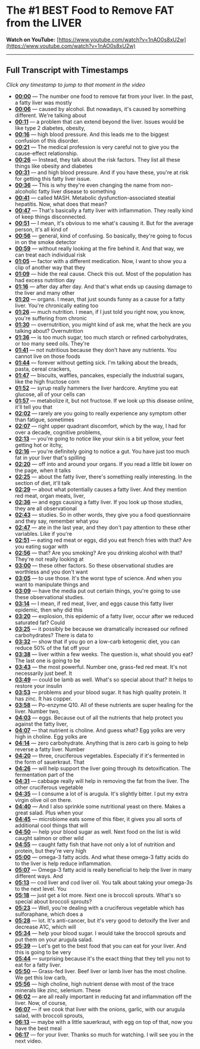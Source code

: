 # The #1 BEST Food to Remove FAT from the LIVER

**Watch on YouTube:** [https://www.youtube.com/watch?v=1nAO0s8xU2w](https://www.youtube.com/watch?v=1nAO0s8xU2w)

---

## Full Transcript with Timestamps

*Click any timestamp to jump to that moment in the video*

- **[00:00](https://www.youtube.com/watch?v=1nAO0s8xU2w&t=0s)** — The number one food to remove fat from your liver. In the past, a fatty liver was mostly
- **[00:06](https://www.youtube.com/watch?v=1nAO0s8xU2w&t=6s)** — caused by alcohol. But nowadays, it's caused by something different. We're talking about
- **[00:11](https://www.youtube.com/watch?v=1nAO0s8xU2w&t=11s)** — a problem that can extend beyond the liver. Issues would be like type 2 diabetes, obesity,
- **[00:16](https://www.youtube.com/watch?v=1nAO0s8xU2w&t=16s)** — high blood pressure. And this leads me to the biggest confusion of this disorder.
- **[00:21](https://www.youtube.com/watch?v=1nAO0s8xU2w&t=21s)** — The medical profession is very careful not to give you the cause-effect relationship.
- **[00:26](https://www.youtube.com/watch?v=1nAO0s8xU2w&t=26s)** — Instead, they talk about the risk factors. They list all these things like obesity and diabetes
- **[00:31](https://www.youtube.com/watch?v=1nAO0s8xU2w&t=31s)** — and high blood pressure. And if you have these, you're at risk for getting this fatty liver issue.
- **[00:36](https://www.youtube.com/watch?v=1nAO0s8xU2w&t=36s)** — This is why they're even changing the name from non-alcoholic fatty liver disease to something
- **[00:41](https://www.youtube.com/watch?v=1nAO0s8xU2w&t=41s)** — called MASH. Metabolic dysfunction-associated steatial hepatitis. Now, what does that mean?
- **[00:47](https://www.youtube.com/watch?v=1nAO0s8xU2w&t=47s)** — That's basically a fatty liver with inflammation. They really kind of keep things disconnected.
- **[00:51](https://www.youtube.com/watch?v=1nAO0s8xU2w&t=51s)** — I mean, it's obvious to me what's causing it. But for the average person, it's all kind of
- **[00:56](https://www.youtube.com/watch?v=1nAO0s8xU2w&t=56s)** — general, kind of confusing. So basically, they're going to focus in on the smoke detector
- **[00:59](https://www.youtube.com/watch?v=1nAO0s8xU2w&t=59s)** — without really looking at the fire behind it. And that way, we can treat each individual risk
- **[01:05](https://www.youtube.com/watch?v=1nAO0s8xU2w&t=65s)** — factor with a different medication. Now, I want to show you a clip of another way that they
- **[01:09](https://www.youtube.com/watch?v=1nAO0s8xU2w&t=69s)** — hide the real cause. Check this out. Most of the population has had excess nutrition day
- **[01:16](https://www.youtube.com/watch?v=1nAO0s8xU2w&t=76s)** — after day after day. And that's what ends up causing damage to the liver and many other
- **[01:20](https://www.youtube.com/watch?v=1nAO0s8xU2w&t=80s)** — organs. I mean, that just sounds funny as a cause for a fatty liver. You're chronically eating too
- **[01:26](https://www.youtube.com/watch?v=1nAO0s8xU2w&t=86s)** — much nutrition. I mean, if I just told you right now, you know, you're suffering from chronic
- **[01:30](https://www.youtube.com/watch?v=1nAO0s8xU2w&t=90s)** — overnutrition, you might kind of ask me, what the heck are you talking about? Overnutrition
- **[01:36](https://www.youtube.com/watch?v=1nAO0s8xU2w&t=96s)** — is too much sugar, too much starch or refined carbohydrates, or too many seed oils. They're
- **[01:41](https://www.youtube.com/watch?v=1nAO0s8xU2w&t=101s)** — not nutritious because they don't have any nutrients. You cannot live on those foods
- **[01:44](https://www.youtube.com/watch?v=1nAO0s8xU2w&t=104s)** — forever without getting sick. I'm talking about the breads, pasta, cereal crackers,
- **[01:47](https://www.youtube.com/watch?v=1nAO0s8xU2w&t=107s)** — biscuits, waffles, pancakes, especially the industrial sugars, like the high fructose corn
- **[01:52](https://www.youtube.com/watch?v=1nAO0s8xU2w&t=112s)** — syrup really hammers the liver hardcore. Anytime you eat glucose, all of your cells can
- **[01:57](https://www.youtube.com/watch?v=1nAO0s8xU2w&t=117s)** — metabolize it, but not fructose. If we look up this disease online, it'll tell you that
- **[02:02](https://www.youtube.com/watch?v=1nAO0s8xU2w&t=122s)** — rarely are you going to really experience any symptom other than fatigue, sometimes
- **[02:07](https://www.youtube.com/watch?v=1nAO0s8xU2w&t=127s)** — right upper quadrant discomfort, which by the way, I had for over a decade, cognitive problems,
- **[02:13](https://www.youtube.com/watch?v=1nAO0s8xU2w&t=133s)** — you're going to notice like your skin is a bit yellow, your feet getting hot or itchy,
- **[02:16](https://www.youtube.com/watch?v=1nAO0s8xU2w&t=136s)** — you're definitely going to notice a gut. You have just too much fat in your liver that's spilling
- **[02:20](https://www.youtube.com/watch?v=1nAO0s8xU2w&t=140s)** — off into and around your organs. If you read a little bit lower on the page, when it talks
- **[02:25](https://www.youtube.com/watch?v=1nAO0s8xU2w&t=145s)** — about the fatty liver, there's something really interesting. In the section of diet, it'll talk
- **[02:29](https://www.youtube.com/watch?v=1nAO0s8xU2w&t=149s)** — about what potentially causes a fatty liver. And they mention red meat, organ meats, liver,
- **[02:36](https://www.youtube.com/watch?v=1nAO0s8xU2w&t=156s)** — and eggs causing a fatty liver. If you look up those studies, they are all observational
- **[02:43](https://www.youtube.com/watch?v=1nAO0s8xU2w&t=163s)** — studies. So in other words, they give you a food questionnaire and they say, remember what you
- **[02:47](https://www.youtube.com/watch?v=1nAO0s8xU2w&t=167s)** — ate in the last year, and they don't pay attention to these other variables. Like if you're
- **[02:51](https://www.youtube.com/watch?v=1nAO0s8xU2w&t=171s)** — eating red meat or eggs, did you eat french fries with that? Are you eating sugar with
- **[02:56](https://www.youtube.com/watch?v=1nAO0s8xU2w&t=176s)** — that? Are you smoking? Are you drinking alcohol with that? They're not really looking at
- **[03:00](https://www.youtube.com/watch?v=1nAO0s8xU2w&t=180s)** — these other factors. So these observational studies are worthless and you don't want
- **[03:05](https://www.youtube.com/watch?v=1nAO0s8xU2w&t=185s)** — to use those. It's the worst type of science. And when you want to manipulate things and
- **[03:09](https://www.youtube.com/watch?v=1nAO0s8xU2w&t=189s)** — have the media put out certain things, you're going to use these observational studies.
- **[03:14](https://www.youtube.com/watch?v=1nAO0s8xU2w&t=194s)** — I mean, if red meat, liver, and eggs cause this fatty liver epidemic, then why did this
- **[03:20](https://www.youtube.com/watch?v=1nAO0s8xU2w&t=200s)** — explosion, this epidemic of a fatty liver, occur after we reduced saturated fat? Could
- **[03:25](https://www.youtube.com/watch?v=1nAO0s8xU2w&t=205s)** — it possibly be because we dramatically increased our refined carbohydrates? There is data to
- **[03:32](https://www.youtube.com/watch?v=1nAO0s8xU2w&t=212s)** — show that if you go on a low-carb ketogenic diet, you can reduce 50% of the fat off your
- **[03:38](https://www.youtube.com/watch?v=1nAO0s8xU2w&t=218s)** — liver within a few weeks. The question is, what should you eat? The last one is going to be
- **[03:43](https://www.youtube.com/watch?v=1nAO0s8xU2w&t=223s)** — the most powerful. Number one, grass-fed red meat. It's not necessarily just beef. It
- **[03:49](https://www.youtube.com/watch?v=1nAO0s8xU2w&t=229s)** — could be lamb as well. What's so special about that? It helps to restore your insulin
- **[03:53](https://www.youtube.com/watch?v=1nAO0s8xU2w&t=233s)** — problems and your blood sugar. It has high quality protein. It has zinc. It has copper.
- **[03:58](https://www.youtube.com/watch?v=1nAO0s8xU2w&t=238s)** — Po-enzyme Q10. All of these nutrients are super healing for the liver. Number two,
- **[04:03](https://www.youtube.com/watch?v=1nAO0s8xU2w&t=243s)** — eggs. Because out of all the nutrients that help protect you against the fatty liver,
- **[04:07](https://www.youtube.com/watch?v=1nAO0s8xU2w&t=247s)** — that nutrient is choline. And guess what? Egg yolks are very high in choline. Egg yolks are
- **[04:14](https://www.youtube.com/watch?v=1nAO0s8xU2w&t=254s)** — zero carbohydrate. Anything that is zero carb is going to help reverse a fatty liver. Number
- **[04:20](https://www.youtube.com/watch?v=1nAO0s8xU2w&t=260s)** — three, cruciferous vegetables. Especially if it's fermented in the form of sauerkraut. That
- **[04:26](https://www.youtube.com/watch?v=1nAO0s8xU2w&t=266s)** — will help support the liver going through its detoxification. The fermentation part of the
- **[04:31](https://www.youtube.com/watch?v=1nAO0s8xU2w&t=271s)** — cabbage really will help in removing the fat from the liver. The other cruciferous vegetable
- **[04:35](https://www.youtube.com/watch?v=1nAO0s8xU2w&t=275s)** — I consume a lot of is arugula. It's slightly bitter. I put my extra virgin olive oil on there.
- **[04:40](https://www.youtube.com/watch?v=1nAO0s8xU2w&t=280s)** — And I also sprinkle some nutritional yeast on there. Makes a great salad. Plus when your
- **[04:45](https://www.youtube.com/watch?v=1nAO0s8xU2w&t=285s)** — microbiome eats some of this fiber, it gives you all sorts of additional cool things that will
- **[04:50](https://www.youtube.com/watch?v=1nAO0s8xU2w&t=290s)** — help your blood sugar as well. Next food on the list is wild caught salmon or other wild
- **[04:55](https://www.youtube.com/watch?v=1nAO0s8xU2w&t=295s)** — caught fatty fish that have not only a lot of nutrition and protein, but they're very high
- **[05:00](https://www.youtube.com/watch?v=1nAO0s8xU2w&t=300s)** — omega-3 fatty acids. And what these omega-3 fatty acids do to the liver is help reduce inflammation.
- **[05:07](https://www.youtube.com/watch?v=1nAO0s8xU2w&t=307s)** — Omega-3 fatty acid is really beneficial to help the liver in many different ways. And
- **[05:13](https://www.youtube.com/watch?v=1nAO0s8xU2w&t=313s)** — cod liver and cod liver oil. You talk about taking your omega-3s to the next level. You
- **[05:18](https://www.youtube.com/watch?v=1nAO0s8xU2w&t=318s)** — just get a lot more. Next one is broccoli sprouts. What's so special about broccoli sprouts?
- **[05:23](https://www.youtube.com/watch?v=1nAO0s8xU2w&t=323s)** — Well, you're dealing with a cruciferous vegetable which has sulforaphane, which does a
- **[05:28](https://www.youtube.com/watch?v=1nAO0s8xU2w&t=328s)** — lot. It's anti-cancer, but it's very good to detoxify the liver and decrease A1C, which will
- **[05:34](https://www.youtube.com/watch?v=1nAO0s8xU2w&t=334s)** — help your blood sugar. I would take the broccoli sprouts and put them on your arugula salad.
- **[05:39](https://www.youtube.com/watch?v=1nAO0s8xU2w&t=339s)** — Let's get to the best food that you can eat for your liver. And this is going to be very
- **[05:44](https://www.youtube.com/watch?v=1nAO0s8xU2w&t=344s)** — surprising because it's the exact thing that they tell you not to eat for a fatty liver.
- **[05:50](https://www.youtube.com/watch?v=1nAO0s8xU2w&t=350s)** — Grass-fed liver. Beef liver or lamb liver has the most choline. We get this low carb,
- **[05:56](https://www.youtube.com/watch?v=1nAO0s8xU2w&t=356s)** — high choline, high nutrient dense with most of the trace minerals like zinc, selenium. These
- **[06:02](https://www.youtube.com/watch?v=1nAO0s8xU2w&t=362s)** — are all really important in reducing fat and inflammation off the liver. Now, of course,
- **[06:07](https://www.youtube.com/watch?v=1nAO0s8xU2w&t=367s)** — if we cook that liver with the onions, garlic, with our arugula salad, with broccoli sprouts,
- **[06:13](https://www.youtube.com/watch?v=1nAO0s8xU2w&t=373s)** — maybe with a little sauerkraut, with egg on top of that, now you have the best meal
- **[06:17](https://www.youtube.com/watch?v=1nAO0s8xU2w&t=377s)** — for your liver. Thanks so much for watching. I will see you in the next video.
